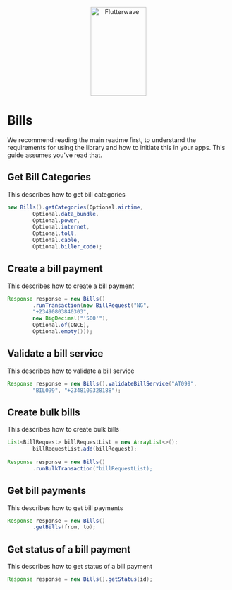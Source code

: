 <p align="center">
    <img title="Flutterwave" height="200" src="https://flutterwave.com/images/logo/full.svg" width="50%"/>
</p>

# Bills

We recommend reading the main readme first, to understand the requirements for using the library and how to initiate this in your apps. This guide assumes you've read that.


##  Get Bill Categories

This describes how to get bill categories

```java
new Bills().getCategories(Optional.airtime,
        Optional.data_bundle, 
        Optional.power, 
        Optional.internet, 
        Optional.toll,
        Optional.cable, 
        Optional.biller_code);
```

##  Create a bill payment

This describes how to create a bill payment

```java
Response response = new Bills()
        .runTransaction(new BillRequest("NG",
        "+23490803840303",
        new BigDecimal("'500'"),
        Optional.of(ONCE),
        Optional.empty()));
```

##  Validate a bill service

This describes how to validate a bill service

```java
Response response = new Bills().validateBillService("AT099",
        "BIL099", "+2348109328188");
```

##  Create bulk bills

This describes how to create bulk bills

```java
List<BillRequest> billRequestList = new ArrayList<>();
        billRequestList.add(billRequest);
        
Response response = new Bills()
        .runBulkTransaction("billRequestList);
```

##  Get bill payments

This describes how to get bill payments

```java
Response response = new Bills()
        .getBills(from, to);
```

##  Get status of a bill payment

This describes how to get status of a bill payment

```java
Response response = new Bills().getStatus(id);
```